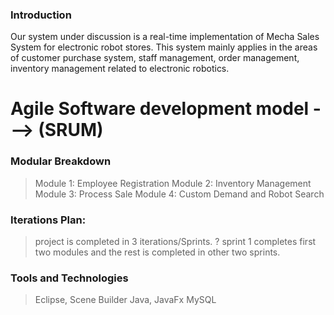 ### Introduction

Our system under discussion is a real-time implementation of Mecha Sales System for electronic robot stores. This system mainly applies in the areas of customer purchase system, staff management, order management, inventory management related to electronic robotics.

# Agile Software development model ---> (SRUM)

### Modular Breakdown

> Module 1: Employee Registration
> Module 2: Inventory Management
> Module 3: Process Sale
> Module 4: Custom Demand and Robot Search

### Iterations Plan:

> project is completed in 3 iterations/Sprints.
? sprint 1 completes first two modules and the rest is completed in other two sprints.

### Tools and Technologies

> Eclipse, Scene Builder
> Java, JavaFx
> MySQL

